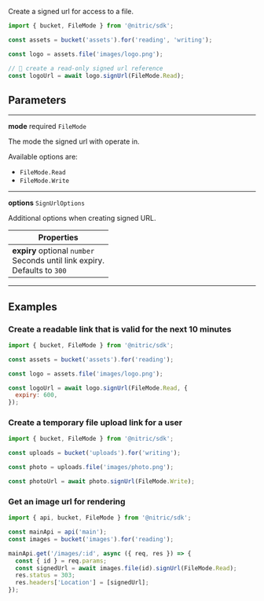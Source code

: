 Create a signed url for access to a file.

```javascript
import { bucket, FileMode } from '@nitric/sdk';

const assets = bucket('assets').for('reading', 'writing');

const logo = assets.file('images/logo.png');

// 👀 create a read-only signed url reference
const logoUrl = await logo.signUrl(FileMode.Read);
```

## Parameters

---

**mode** required `FileMode`

The mode the signed url with operate in.

Available options are:

- `FileMode.Read`
- `FileMode.Write`

---

**options** `SignUrlOptions`

Additional options when creating signed URL.

| Properties                                                                            |
| ------------------------------------------------------------------------------------- |
| **expiry** optional `number` <br/> Seconds until link expiry. <br/> Defaults to `300` |

---

## Examples

### Create a readable link that is valid for the next 10 minutes

```javascript
import { bucket, FileMode } from '@nitric/sdk';

const assets = bucket('assets').for('reading');

const logo = assets.file('images/logo.png');

const logoUrl = await logo.signUrl(FileMode.Read, {
  expiry: 600,
});
```

### Create a temporary file upload link for a user

```javascript
import { bucket, FileMode } from '@nitric/sdk';

const uploads = bucket('uploads').for('writing');

const photo = uploads.file('images/photo.png');

const photoUrl = await photo.signUrl(FileMode.Write);
```

### Get an image url for rendering

```javascript
import { api, bucket, FileMode } from '@nitric/sdk';

const mainApi = api('main');
const images = bucket('images').for('reading');

mainApi.get('/images/:id', async ({ req, res }) => {
  const { id } = req.params;
  const signedUrl = await images.file(id).signUrl(FileMode.Read);
  res.status = 303;
  res.headers['Location'] = [signedUrl];
});
```
